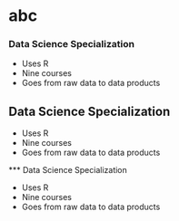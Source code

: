 # abc
### Data Science Specialization

* Uses R
* Nine courses
* Goes from raw data to data products
## Data Science Specialization

* Uses R
* Nine courses
* Goes from raw data to data products


*** Data Science Specialization

* Uses R
* Nine courses
* Goes from raw data to data products
